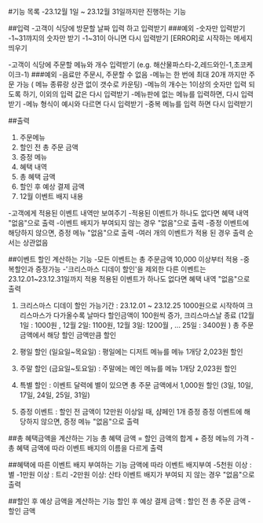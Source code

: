 #기능 목록
-23.12월 1일 ~ 23.12월 31일까지만 진행하는 기능

##입력
-고객이 식당에 방문할 날짜 입력 하고 입력받기
###예외
-숫자만 입력받기
-1~31꺄지의 숫자만 받기
-1~31이 아니면 다시 입력받기
[ERROR]로 시작하는 메세지 띄우기

-고객이 식당에 주문할 메뉴와 개수 입력받기 (e.g. 해산물파스타-2,레드와인-1,초코케이크-1)
###예외
-음료만 주문시, 주문할 수 없음
-메뉴는 한 번에 최대 20개 까지만 주문 가능 ( 메뉴 종류랑 상관 없이 갯수로 카운팅)
-메뉴의 개수는 1이상의 숫자만 입력 되도록 하기, 이외의 입력 값은 다시 입력받기
-메뉴판에 없는 메뉴를 입력하면, 다시 입력받기
-메뉴 형식이 예시와 다르면 다시 입력받기
-중복 메뉴를 입력 하면 다시 입력받기

##출력
1. 주문메뉴
2. 할인 전 총 주문 금액
3. 증정 메뉴
4. 혜택 내역
5. 총 혜택 금액
6. 할인 후 예상 결제 금액
7. 12월 이벤트 배지 내용

-고객에게 적용된 이벤트 내역만 보여주기
-적용된 이벤트가 하나도 없다면 혜택 내역 "없음"으로 출력
-이벤트 배지가 부여되지 않는 경우 "없음"으로 출력
-증정 이벤트에 해당하지 않으면, 증정 메뉴 "없음"으로 출력
-여러 개의 이벤트가 적용 된 경우 출력 순서는 상관없음

##이벤트 할인 계산하는 기능
-모든 이벤트는 총 주문금액 10,000 이상부터 적용
-중복할인과 증정가능
-'크리스마스 디데이 할인'을 제외한 다른 이벤트는 23.12.01~23.12.31일까지 적용
적용된 이벤트가 하나도 없다면 혜택 내역 "없음"으로 출력

1. 크리스마스 디데이 할인
   가능기간 : 23.12.01 ~ 23.12.25
   1000원으로 시작하여 크리스마스가 다가올수록 날마다 할인금액이 100원씩 증가, 크리스마스날 종료
   (12월 1일 : 1000원 , 12월 2일: 1100원, 12월 3일: 1200월 , ... 25일 : 3400원 )
   총 주문금액에서 해당 할인 금액만큼 할인

2. 평일 할인 (일요일~목요일) : 평일에는 디저트 메뉴를 메뉴 1개당 2,023원 할인

3. 주말 할인 (금요일~토요일) : 주말에는 메인 메뉴를 메뉴 1개당 2,023원 할인

4. 특별 할인 : 이벤트 달력에 별이 있으면 총 주문 금액에서 1,000원 할인
   (3일, 10일, 17일, 24일, 25일, 31일)

5. 증정 이벤트 : 할인 전 금액이 12만원 이상일 때, 샴페인 1개 증정
   증정 이벤트에 해당하지 않으면, 증정 메뉴 "없음"으로 출력

##총 혜택금액을 계산하는 기능
총 혜택 금액 = 할인 금액의 합계 + 증정 메뉴의 가격
-총 혜택 금액에 따라 이벤트 배지의 이름을 다르게 출력

##혜택에 따른 이벤트 배지 부여하는 기능
금액에 따라 이벤트 배지부여
-5천원 이상 : 별
-1만원 이상 : 트리
-2만원 이상: 산타
이벤트 배지가 부여되 지 않는 경우 "없음"으로 출력

##할인 후 예상 금액을 계산하는 기능
할인 후 예상 결제 금액 : 할인 전 총 주문 금액 - 할인 금액
